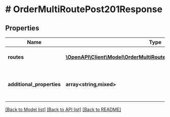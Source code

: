 # # OrderMultiRoutePost201Response

## Properties

Name | Type | Description | Notes
------------ | ------------- | ------------- | -------------
**routes** | [**\OpenAPI\Client\Model\OrderMultiRoutePost201ResponseRoutesInner[]**](OrderMultiRoutePost201ResponseRoutesInner.md) | A list of created orders |
**additional_properties** | **array<string,mixed>** | Additional properties for the multi routes order | [optional]

[[Back to Model list]](../../README.md#models) [[Back to API list]](../../README.md#endpoints) [[Back to README]](../../README.md)
